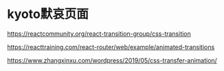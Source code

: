 kyoto默哀页面
==============

https://reactcommunity.org/react-transition-group/css-transition

https://reacttraining.com/react-router/web/example/animated-transitions

https://www.zhangxinxu.com/wordpress/2019/05/css-transfer-animation/
